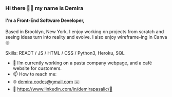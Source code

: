 


### Hi there 🤘🏻 my name is Demira
#### I'm a Front-End Software Developer,
Based in Brooklyn, New York. 
I enjoy working on projects from scratch and seeing ideas turn into reality and evolve. 
I also enjoy wireframe-ing in Canva 𑁍 

Skills: REACT / JS / HTML / CSS / Python3, Heroku, SQL

- 🔭 I’m currently working on a pasta company webpage, and a café website for customers. 
- 📫 How to reach me:
- 🌐 demira.codes@gmail.com ✉️
- 🔎 https://www.linkedin.com/in/demirapasalic/👾 
  



  



